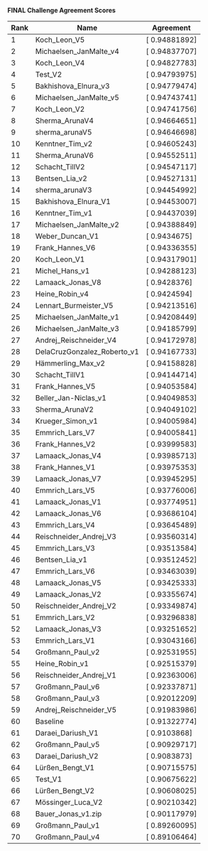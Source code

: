 **FINAL Challenge Agreement Scores**



|Rank|Name|Agreement|
|----|-----|---|
|1|Koch_Leon_V5|[ 0.94881892]|
|2|Michaelsen_JanMalte_v4|[ 0.94837707]|
|3|Koch_Leon_V4|[ 0.94827783]|
|4|Test_V2|[ 0.94793975]|
|5|Bakhishova_Elnura_v3|[ 0.94779474]|
|6|Michaelsen_JanMalte_v5|[ 0.94743741]|
|7|Koch_Leon_V2|[ 0.94741756]|
|8|Sherma_ArunaV4|[ 0.94664651]|
|9|sherma_arunaV5|[ 0.94646698]|
|10|Kenntner_Tim_v2|[ 0.94605243]|
|11|Sherma_ArunaV6|[ 0.94552511]|
|12|Schacht_TillV2|[ 0.94547117]|
|13|Bentsen_Lia_v2|[ 0.94527131]|
|14|sherma_arunaV3|[ 0.94454992]|
|15|Bakhishova_Elnura_V1|[ 0.94453007]|
|16|Kenntner_Tim_v1|[ 0.94437039]|
|17|Michaelsen_JanMalte_v2|[ 0.94388849]|
|18|Weber_Duncan_V1|[ 0.9434675]|
|19|Frank_Hannes_V6|[ 0.94336355]|
|20|Koch_Leon_V1|[ 0.94317901]|
|21|Michel_Hans_v1|[ 0.94288123]|
|22|Lamaack_Jonas_V8|[ 0.9428376]|
|23|Heine_Robin_v4|[ 0.9424594]|
|24|Lennart_Burmeister_V5|[ 0.94213516]|
|25|Michaelsen_JanMalte_v1|[ 0.94208449]|
|26|Michaelsen_JanMalte_v3|[ 0.94185799]|
|27|Andrej_Reischneider_V4|[ 0.94172978]|
|28|DelaCruzGonzalez_Roberto_v1|[ 0.94167733]|
|29|Hämmerling_Max_v2|[ 0.94158828]|
|30|Schacht_TillV1|[ 0.94144714]|
|31|Frank_Hannes_V5|[ 0.94053584]|
|32|Beller_Jan-Niclas_v1|[ 0.94049853]|
|33|Sherma_ArunaV2|[ 0.94049102]|
|34|Krueger_Simon_v1|[ 0.94005984]|
|35|Emmrich_Lars_V7|[ 0.94005841]|
|36|Frank_Hannes_V2|[ 0.93999583]|
|37|Lamaack_Jonas_V4|[ 0.93985713]|
|38|Frank_Hannes_V1|[ 0.93975353]|
|39|Lamaack_Jonas_V7|[ 0.93945295]|
|40|Emmrich_Lars_V5|[ 0.93776006]|
|41|Lamaack_Jonas_V1|[ 0.93774951]|
|42|Lamaack_Jonas_V6|[ 0.93686104]|
|43|Emmrich_Lars_V4|[ 0.93645489]|
|44|Reischneider_Andrej_V3|[ 0.93560314]|
|45|Emmrich_Lars_V3|[ 0.93513584]|
|46|Bentsen_Lia_v1|[ 0.93512452]|
|47|Emmrich_Lars_V6|[ 0.93463039]|
|48|Lamaack_Jonas_V5|[ 0.93425333]|
|49|Lamaack_Jonas_V2|[ 0.93355674]|
|50|Reischneider_Andrej_V2|[ 0.93349874]|
|51|Emmrich_Lars_V2|[ 0.93296838]|
|52|Lamaack_Jonas_V3|[ 0.93251652]|
|53|Emmrich_Lars_V1|[ 0.93043166]|
|54|Großmann_Paul_v2|[ 0.92531955]|
|55|Heine_Robin_v1|[ 0.92515379]|
|56|Reischneider_Andrej_V1|[ 0.92363006]|
|57|Großmann_Paul_v6|[ 0.92337871]|
|58|Großmann_Paul_v3|[ 0.92012209]|
|59|Andrej_Reischneider_V5|[ 0.91983986]|
|60|Baseline|[ 0.91322774]|
|61|Daraei_Dariush_V1|[ 0.9103868]|
|62|Großmann_Paul_v5|[ 0.90929717]|
|63|Daraei_Dariush_V2|[ 0.9083873]|
|64|Lürßen_Bengt_V1|[ 0.90715575]|
|65|Test_V1|[ 0.90675622]|
|66|Lürßen_Bengt_V2|[ 0.90608025]|
|67|Mössinger_Luca_V2|[ 0.90210342]|
|68|Bauer_Jonas_v1.zip|[ 0.90117979]|
|69|Großmann_Paul_v1|[ 0.89260095]|
|70|Großmann_Paul_v4|[ 0.89106464]|
